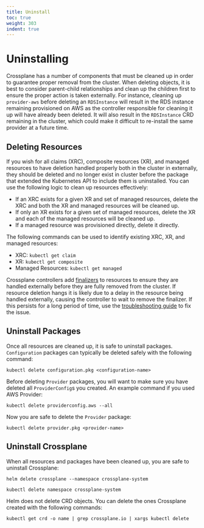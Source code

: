 ```yaml
---
title: Uninstall
toc: true
weight: 303
indent: true
---
```


# Uninstalling

Crossplane has a number of components that must be cleaned up in order to
guarantee proper removal from the cluster. When deleting objects, it is best to
consider parent-child relationships and clean up the children first to ensure
the proper action is taken externally. For instance, cleaning up `provider-aws`
before deleting an `RDSInstance` will result in the RDS instance remaining
provisioned on AWS as the controller responsible for cleaning it up will have
already been deleted. It will also result in the `RDSInstance` CRD remaining in
the cluster, which could make it difficult to re-install the same provider at a
future time.

## Deleting Resources

If you wish for all claims (XRC), composite resources (XR), and managed
resources to have deletion handled properly both in the cluster in externally,
they should be deleted and no longer exist in cluster before the package that
extended the Kubernetes API to include them is uninstalled. You can use the
following logic to clean up resources effectively:

- If an XRC exists for a given XR and set of managed resources, delete the XRC
  and both the XR and managed resources will be cleaned up.
- If only an XR exists for a given set of managed resources, delete the XR and
  each of the managed resources will be cleaned up.
- If a managed resource was provisioned directly, delete it directly.

The following commands can be used to identify existing XRC, XR, and managed
resources:

- XRC: `kubectl get claim`
- XR: `kubectl get composite`
- Managed Resources: `kubectl get managed`

Crossplane controllers add [finalizers] to resources to ensure they are handled
externally before they are fully removed from the cluster. If resource deletion
hangs it is likely due to a delay in the resource being handled externally,
causing the controller to wait to remove the finalizer. If this persists for a
long period of time, use the [troubleshooting guide] to fix the issue.

## Uninstall Packages

Once all resources are cleaned up, it is safe to uninstall packages.
`Configuration` packages can typically be deleted safely with the following
command:

```console
kubectl delete configuration.pkg <configuration-name>
```

Before deleting `Provider` packages, you will want to make sure you have deleted
all `ProviderConfig`s you created. An example command if you used AWS Provider:

```console
kubectl delete providerconfig.aws --all
```

Now you are safe to delete the `Provider` package:

```console
kubectl delete provider.pkg <provider-name>
```

## Uninstall Crossplane

When all resources and packages have been cleaned up, you are safe to uninstall
Crossplane:

```console
helm delete crossplane --namespace crossplane-system

kubectl delete namespace crossplane-system
```

Helm does not delete CRD objects. You can delete the ones Crossplane created
with the following commands:

```console
kubectl get crd -o name | grep crossplane.io | xargs kubectl delete
```

<!-- Named Links -->

[finalizers]: https://kubernetes.io/docs/tasks/extend-kubernetes/custom-resources/custom-resource-definitions/#finalizers
[troubleshooting guide]: troubleshoot.md
